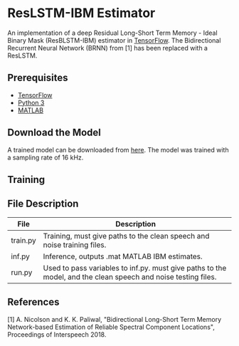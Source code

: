 # ResLSTM-IBM Estimator
An implementation of a deep Residual Long-Short Term Memory - Ideal Binary Mask (ResBLSTM-IBM) estimator in [TensorFlow](https://www.tensorflow.org/). The Bidirectional Recurrent Neural Network (BRNN) from [1] has been replaced with a ResLSTM. 

## Prerequisites
* [TensorFlow](https://www.tensorflow.org/)
* [Python 3](https://www.python.org/)
* [MATLAB](https://www.mathworks.com/products/matlab.html)

## Download the Model
A trained model can be downloaded from [here](https://www.dropbox.com/s/ecp4a3orzht3j2h/epoch-15.zip?dl=0). The model was trained with a sampling rate of 16 kHz.

## Training 

## File Description
File | Description
--------| -----------  
train.py | Training, must give paths to the clean speech and noise training files.
inf.py | Inference, outputs .mat MATLAB IBM estimates.
run.py | Used to pass variables to inf.py. must give paths to the model, and the clean speech and noise testing files.

## References
[1] A. Nicolson and K. K. Paliwal, "Bidirectional Long-Short Term Memory Network-based Estimation of Reliable Spectral Component Locations", Proceedings of Interspeech 2018.
